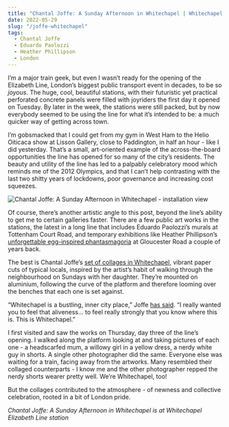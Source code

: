 ```yaml
---
title: "Chantal Joffe: A Sunday Afternoon in Whitechapel | Whitechapel Station"
date: 2022-05-29
slug: "/joffe-whitechapel"
tags:
  - Chantal Joffe
  - Eduardo Paolozzi
  - Heather Phillipson
  - London
---
```


I’m a major train geek, but even I wasn’t ready for the opening of the Elizabeth Line, London’s biggest public transport event in decades, to be so *joyous*. The huge, cool, beautiful stations, with their futuristic yet practical perforated concrete panels were filled with joyriders the first day it opened on Tuesday. By later in the week, the stations were still packed, but by now everybody seemed to be using the line for what it’s intended to be: a much quicker way of getting across town.

I’m gobsmacked that I could get from my gym in West Ham to the Helio Oiticaca show at Lisson Gallery, close to Paddington, in half an hour - like I did yesterday. That’s a small, art-oriented example of the across-the-board opportunities the line has opened for so many of the city’s residents. The beauty and utility of the line has led to a palpably celebratory mood which reminds me of the 2012 Olympics, and that I can’t help contrasting with the last two shitty years of lockdowns, poor governance and increasing cost squeezes.

![Chantal Joffe: A Sunday Afternoon in Whitechapel - installation view](/joffe-whitechapel-1.jpeg)

Of course, there’s another artistic angle to this post, beyond the line’s ability to get me to certain galleries faster. There are a few public art works in the stations, the latest in a long line that includes Eduardo Paolozzi’s murals at Tottenham Court Road, and temporary exhibitions like Heather Phillipson’s [unforgettable egg-inspired phantasmagoria](/eggysrub-gloucester) at Gloucester Road  a couple of years back.

The best is Chantal Joffe’s [set of collages in Whitechapel](https://www.crossrail.co.uk/benefits/art-on-crossrail/artwork-at-whitechapel), vibrant paper cuts of typical locals, inspired by the artist’s habit of walking through the neighbourhood on Sundays with her daughter. They’re mounted on aluminium, following the curve of the platform and therefore looming over the benches that each one is set against.

“Whitechapel is a bustling, inner city place,” Joffe [has said](https://www.youtube.com/watch?v=F3lNQYDkkEg). “I really wanted you to feel that aliveness… to feel really strongly that you know where this is. This is Whitechapel.”

I first visited and saw the works on Thursday, day three of the line’s opening. I walked along the platform looking at and taking pictures of each one - a headscarfed mum, a willowy girl in a yellow dress, a nerdy white guy in shorts. A single other photographer did the same. Everyone else was waiting for a train, facing away from the artworks. Many resembled their collaged counterparts - I know me and the other photographer repped the nerdy shorts wearer pretty well. We’re Whitechapel, too!

But the collages contributed to the atmosphere - of newness and collective celebration, rooted in a bit of London pride.

*Chantal Joffe: A Sunday Afternoon in Whitechapel is at Whitechapel Elizabeth Line station*
